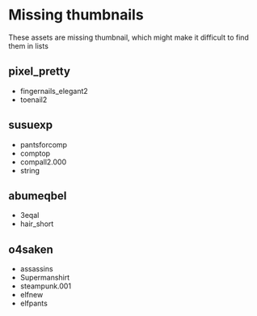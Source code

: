 # Missing thumbnails

These assets are missing thumbnail, which might make it difficult to find them in lists

## pixel_pretty

* fingernails_elegant2
* toenail2

## susuexp

* pantsforcomp
* comptop
* compall2.000
* string

## abumeqbel

* 3eqal
* hair_short

## o4saken

* assassins
* Supermanshirt
* steampunk.001
* elfnew
* elfpants
